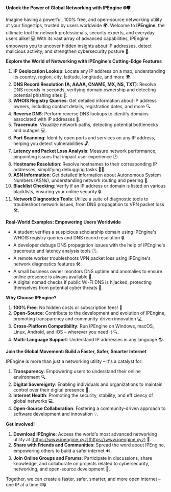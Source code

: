 **Unlock the Power of Global Networking with IPEngine 🌐🛡️**

Imagine having a powerful, 100% free, and open-source networking utility at your fingertips, trusted by users worldwide 🌍. Welcome to **IPEngine**, the ultimate tool for network professionals, security experts, and everyday users alike! 💻 With its vast array of advanced capabilities, IPEngine empowers you to uncover hidden insights about IP addresses, detect malicious activity, and strengthen cybersecurity posture 🔐.

**Explore the World of Networking with IPEngine's Cutting-Edge Features**

1. **IP Geolocation Lookup**: Locate any IP address on a map, understanding its country, region, city, latitude, longitude, and more 🌍.
2. **DNS Record Resolution (A, AAAA, CNAME, MX, NS, TXT)**: Resolve DNS records in seconds, verifying domain ownership and detecting potential phishing sites 📡.
3. **WHOIS Registry Queries**: Get detailed information about IP address owners, including contact details, registration dates, and more 🔍.
4. **Reverse DNS**: Perform reverse DNS lookups to identify domains associated with IP addresses 🚀.
5. **Traceroute**: Visualize network paths, detecting potential bottlenecks and outages 💻.
6. **Port Scanning**: Identify open ports and services on any IP address, helping you detect vulnerabilities 🔓.
7. **Latency and Packet Loss Analysis**: Measure network performance, pinpointing issues that impact user experience 🕒.
8. **Hostname Resolution**: Resolve hostnames to their corresponding IP addresses, simplifying debugging tasks 👩‍💻.
9. **ASN Information**: Get detailed information about Autonomous System Numbers (ASNs), understanding network routing and peering 🔴.
10. **Blacklist Checking**: Verify if an IP address or domain is listed on various blacklists, ensuring your online security 🔒.
11. **Network Diagnostics Tools**: Utilize a suite of diagnostic tools to troubleshoot network issues, from DNS propagation to VPN packet loss 🛠️.

**Real-World Examples: Empowering Users Worldwide**

* A student verifies a suspicious scholarship domain using IPEngine's WHOIS registry queries and DNS record resolution 🔒.
* A developer debugs DNS propagation issues with the help of IPEngine's traceroute and latency analysis tools 🕒.
* A remote worker troubleshoots VPN packet loss using IPEngine's network diagnostics features 🛠️.
* A small business owner monitors DNS uptime and anomalies to ensure online presence is always available 👥.
* A digital nomad checks if public Wi-Fi DNS is hijacked, protecting themselves from potential cyber threats 🚀.

**Why Choose IPEngine?**

1. **100% Free**: No hidden costs or subscription fees! 🎁
2. **Open-Source**: Contribute to the development and evolution of IPEngine, promoting transparency and community-driven innovation 💻.
3. **Cross-Platform Compatibility**: Run IPEngine on Windows, macOS, Linux, Android, and iOS – wherever you need it 🔍.
4. **Multi-Language Support**: Understand IP addresses in any language 🌎.

**Join the Global Movement: Build a Faster, Safer, Smarter Internet**

IPEngine is more than just a networking utility – it's a catalyst for:

1. **Transparency**: Empowering users to understand their online environment 🔍.
2. **Digital Sovereignty**: Enabling individuals and organizations to maintain control over their digital presence 🚀.
3. **Internet Health**: Promoting the security, stability, and efficiency of global networks 💻.
4. **Open-Source Collaboration**: Fostering a community-driven approach to software development and innovation 💡.

**Get Involved!**

1. **Download IPEngine**: Access the world's most advanced networking utility at [https://www.ipengine.xyz](https://www.ipengine.xyz) 📀.
2. **Share with Friends and Communities**: Spread the word about IPEngine, empowering others to build a safer internet 🔊.
3. **Join Online Groups and Forums**: Participate in discussions, share knowledge, and collaborate on projects related to cybersecurity, networking, and open-source development 💬.

Together, we can create a faster, safer, smarter, and more open internet – one IP at a time 🌐🔒